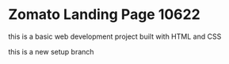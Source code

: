 # Zomato Landing Page 10622

this is a basic web development project built with HTML and CSS

this is a new setup branch
